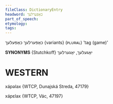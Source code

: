 ```yaml
---
fileClass: DictionaryEntry
headword: כאַפּערלעך
part_of_speech: 
etymology: 
tags: 
---
```

כאַפּערלעך
כאַפּעלעך {variants}
(ᴘʟᴜʀᴀʟ)
'tag (game)'

𝐒𝐘𝐍𝐎𝐍𝐘𝐌𝐒 {Stutchkoff}
יאָגעלעך, יאָגערלעך

WESTERN
========

xápəlax {WTCP, Dunajská Streda, 47179}

xápɛlax {WTCP, Vác, 47197}